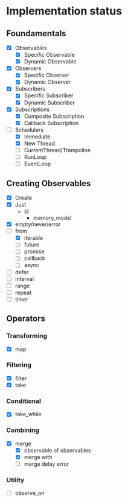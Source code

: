 # Implementation status

## Foundamentals
- [x] Observables
  - [x] Specific Observable
  - [x] Dynamic Observable
- [x] Observers
  - [x] Specific Observer
  - [x] Dynamic Observer
- [x] Subscribers
  - [x] Specific Subscriber
  - [x] Dynamic Subscriber
- [x] Subscriptions
  - [x] Composite Subscription
  - [x] Callback Subscription 
- [ ] Schedulers
  - [x] Immediate
  - [x] New Thread
  - [ ] CurrentThread/Trampoline
  - [ ] RunLoop
  - [ ] EventLoop

## Creating Observables
- [x] Create
- [x] Just 
  - [x] + memory_model
- [x] empty/never/error
- [ ] from
  - [x] iterable
  - [ ] future
  - [ ] promise
  - [ ] callback
  - [ ] async
- [ ] defer
- [ ] interval
- [ ] range
- [ ] repeat
- [ ] timer

## Operators
### Transforming
- [x] map

### Filtering
- [x] filter
- [x] take

### Conditional
- [x] take_while
### Combining
- [x] merge
  - [x] observable of observables
  - [x] merge with
  - [ ] merge delay error

### Utility
- [ ] observe_on